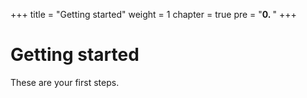 +++
title = "Getting started"
weight = 1
chapter = true
pre = "<b>0. </b>"
+++

# Getting started

These are your first steps.
